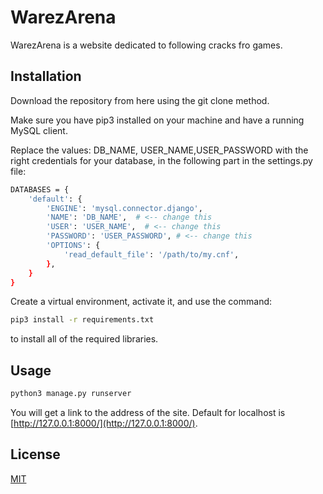 # WarezArena

WarezArena is a website dedicated to following cracks fro games.

## Installation

Download the repository from here using the git clone method.

Make sure you have pip3 installed on your machine and have a running MySQL client. 

Replace the values: 
DB_NAME, USER_NAME,USER_PASSWORD with the right credentials for your database, in the following part in the settings.py file:

```bash
DATABASES = {
    'default': {
        'ENGINE': 'mysql.connector.django',
        'NAME': 'DB_NAME',  # <-- change this
        'USER': 'USER_NAME',  # <-- change this
        'PASSWORD': 'USER_PASSWORD', # <-- change this
        'OPTIONS': {
            'read_default_file': '/path/to/my.cnf',
        },
    }
}
```
Create a virtual environment, activate it, and use the command:

```bash
pip3 install -r requirements.txt
```
to install all of the required libraries.

## Usage

```bash
python3 manage.py runserver
```
You will get a link to the address of the site. Default for localhost is [http://127.0.0.1:8000/](http://127.0.0.1:8000/).

## License

[MIT](https://choosealicense.com/licenses/mit/)
